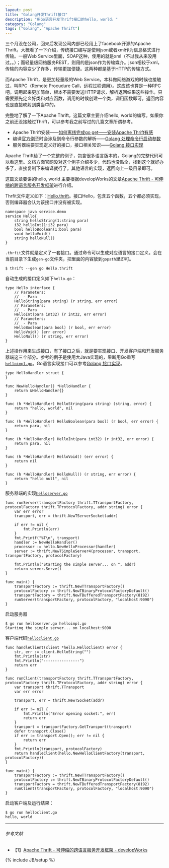 ```yaml
---
layout: post
title: "Golang开发Thrift接口"
description: "用Go语言开发Thrift接口的hello, world。"
category: "Golang"
tags: ["Golang", "Apache Thrift"]
---
```


三个月没在公司，回来后发现公司内部已经用上了facebook开源的Apache Thrift。大概看了一下介绍，传统接口编写是使用json或者xml作为信息格式进行传输。一般Web Service里面，SOAP这种，使用的就是xml（不过我从来没用过。。）；而轻量级网络服务REST，则用的是json作为传输媒介。json相较于xml，传输的内容变少了许多，传输更加便捷。这两种都是基于HTTP的传输方式。

而Apache Thrift，是更加轻量级的Web Service。本科做网络游戏的时候也接触过，叫RPC（Remote Procudure Call，远程过程调用）。这应该也算是一种RPC吧。调用起来更加简单，根本不需要发送HTTP请求，解析返回结果这些操作。只需要预先定义好类和对应函数，调用的时候创建一个类，调用函数即可。返回内容也是直接映射到类当中的。

完整地了解了一下Apache Thrift，这篇文章主要介绍hello, world的编写。如果你之前还没接触过Thrift，可以参考我之前写过的几篇文章所谓参考。

+ Apache Thrift安装——[如何离线完成go get——安装Apache Thrift有感](http://blog.cyeam.com/kaleidoscope/2014/07/03/fuckgfwforgo/)
+ 编译[官方例子](https://git-wip-us.apache.org/repos/asf?p=thrift.git;a=tree;f=tutorial/go/src;h=6773391364ad28cdf5cd359e363f66792907d684;hb=HEAD)时会涉及到命令行参数的解析——[Golang 处理命令行启动参数](http://blog.cyeam.com/golang/2014/07/20/go_flag)
+ 服务器端要实现定义好的接口，接口相关知识——[Golang 接口实现](http://blog.cyeam.com/golang/2014/07/20/go_inte)

Apache Thrift给了一个完整的例子，包含很多语言版本的，Golang的完整代码可以看[这里](https://git-wip-us.apache.org/repos/asf?p=thrift.git;a=blob;f=tutorial/go/src/client.go;h=a497d7f8b19a3e691786a7d8e634013de220c6bb;hb=HEAD)。文档方面官网没对这个例子介绍多少，代码也没贴全，找到这个就好办多了，直接复制下来编译就行了。其他语言的实现，返回向上一级目录即可。

这篇文章要讲的hello, world 主要根据developWorks的文章[Apache Thrift - 可伸缩的跨语言服务开发框架](http://www.ibm.com/developerworks/cn/java/j-lo-apachethrift/)进行介绍。

Thrfit文件定义如下：[Hello.thrift](https://github.com/mnhkahn/go_code/blob/master/test_thrift/Hello.thrift)。接口Hello，包含五个函数，五个都必须实现，否则编译器会认为该接口并没有被实现。

	namespace java service.demo 
	service Hello{ 
		string helloString(1:string para) 
		i32 helloInt(1:i32 para) 
		bool helloBoolean(1:bool para) 
		void helloVoid() 
		string helloNull() 
	}

`.thrfit`文件就是定义了一套接口。通过命令可以生成对应语言的接口定义。会在当前目录下生成`gen-go`文件夹，把里面的内容放到`gopath`里即可。

	$ thrift --gen go Hello.thrift

自动生成的接口定义如下`hello.go`：

	type Hello interface {
		// Parameters:
		//  - Para
		HelloString(para string) (r string, err error)
		// Parameters:
		//  - Para
		HelloInt(para int32) (r int32, err error)
		// Parameters:
		//  - Para
		HelloBoolean(para bool) (r bool, err error)
		HelloVoid() (err error)
		HelloNull() (r string, err error)
	}

上述操作用来生成接口，有了接口之后，就是要实现接口、开发客户端和开发服务器端这三个部分。参考的例子是使用大Java实现的，果断用Go重写[`helloimpl.go`](https://github.com/mnhkahn/go_code/blob/feature/thrift/test_thrift/helloimpl.go)。Go语言实现接口可以参考[Golang 接口实现](http://blog.cyeam.com/golang/2014/07/20/go_inte)。

	type HelloHandler struct {
	}
	
	func NewHelloHandler() *HelloHandler {
		return &HelloHandler{}
	}
	
	func (h *HelloHandler) HelloString(para string) (string, error) {
		return "hello, world", nil
	}
	
	func (h *HelloHandler) HelloBoolean(para bool) (r bool, err error) {
		return para, nil
	}
	
	func (h *HelloHandler) HelloInt(para int32) (r int32, err error) {
		return para, nil
	}
	
	func (h *HelloHandler) HelloVoid() (err error) {
		return nil
	}
	
	func (h *HelloHandler) HelloNull() (r string, err error) {
		return "hello null", nil
	}

服务器端的实现[`helloserver.go`](https://github.com/mnhkahn/go_code/blob/feature/thrift/test_thrift/helloserver.go)

	func runServer(transportFactory thrift.TTransportFactory, protocolFactory thrift.TProtocolFactory, addr string) error {
		var err error
		transport, err = thrift.NewTServerSocket(addr)
	
		if err != nil {
			fmt.Println(err)
		}
		fmt.Printf("%T\n", transport)
		handler := NewHelloHandler()
		processor := hello.NewHelloProcessor(handler)
		server := thrift.NewTSimpleServer4(processor, transport, transportFactory, protocolFactory)
	
		fmt.Println("Starting the simple server... on ", addr)
		return server.Serve()
	}
	
	func main() {
		transportFactory := thrift.NewTTransportFactory()
		protocolFactory := thrift.NewTBinaryProtocolFactoryDefault()
		transportFactory = thrift.NewTBufferedTransportFactory(8192)
		runServer(transportFactory, protocolFactory, "localhost:9090")
	}

启动服务器

	$ go run helloserver.go helloimpl.go
	Starting the simple server... on localhost:9090

客户端代码[`helloclient.go`](https://github.com/mnhkahn/go_code/blob/feature/thrift/test_thrift/helloclient.go)

	func handleClient(client *hello.HelloClient) error {
		str, err := client.HelloString("")
		fmt.Println(str)
		fmt.Println("----------------")
		return err
	}
	
	func runClient(transportFactory thrift.TTransportFactory, protocolFactory thrift.TProtocolFactory, addr string) error {
		var transport thrift.TTransport
		var err error
	
		transport, err = thrift.NewTSocket(addr)
	
		if err != nil {
			fmt.Println("Error opening socket:", err)
			return err
		}
		transport = transportFactory.GetTransport(transport)
		defer transport.Close()
		if err := transport.Open(); err != nil {
			return err
		}
		fmt.Println(transport, protocolFactory)
		return handleClient(hello.NewHelloClientFactory(transport, protocolFactory))
	}
	
	func main() {
		transportFactory := thrift.NewTTransportFactory()
		protocolFactory := thrift.NewTBinaryProtocolFactoryDefault()
		transportFactory = thrift.NewTBufferedTransportFactory(8192)
		runClient(transportFactory, protocolFactory, "localhost:9090")
	}

启动客户端及运行结果：

	$ go run helloclient.go
	hello, world

---

###### *参考文献*
+ 【1】[Apache Thrift - 可伸缩的跨语言服务开发框架 - developWorks](http://www.ibm.com/developerworks/cn/java/j-lo-apachethrift/)

{% include JB/setup %}